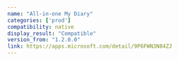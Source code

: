 ```yaml
---
name: "All-in-one My Diary"
categories: ['prod']
compatibility: native
display_result: "Compatible"
version_from: "1.2.0.0"
link: https://apps.microsoft.com/detail/9P6FWN3N84ZJ
---
```

